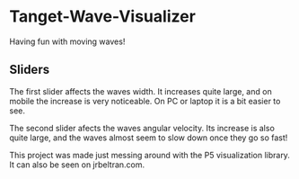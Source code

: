 # Tanget-Wave-Visualizer
Having fun with moving waves! 


## Sliders

The first slider affects the waves width. It increases quite large, and on mobile the increase is very noticeable. On PC or laptop it is a bit easier to see. 

The second slider afects the waves angular velocity. Its increase is also quite large, and the waves almost seem to slow down once they go so fast! 

This project was made just messing around with the P5 visualization library. It can also be seen on jrbeltran.com.
